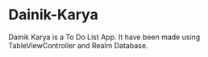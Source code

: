 # Dainik-Karya


Dainik Karya is a To Do List App. It have been made using TableViewController and Realm Database.
